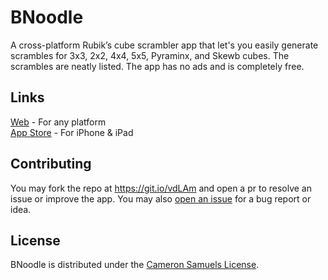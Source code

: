 # BNoodle
A cross-platform Rubik’s cube scrambler app that let's you easily generate scrambles
for 3x3, 2x2, 4x4, 5x5, Pyraminx, and Skewb cubes. The scrambles are neatly listed.
The app has no ads and is completely free.

## Links
[Web](https://git.io/vpZQI) - For any platform
<br>[App Store](https://goo.gl/BEZzCy) - For iPhone & iPad

## Contributing
You may fork the repo at <https://git.io/vdLAm> and open a pr to resolve an issue or improve the app.
You may also [open an issue](https://git.io/vdIgI) for a bug report or idea.

## License
BNoodle is distributed under the [Cameron Samuels License](LICENSE).
